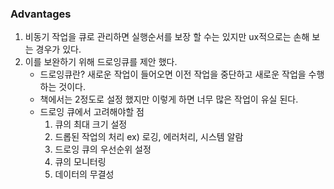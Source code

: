 ### Advantages

1. 비동기 작업을 큐로 관리하면 실행순서를 보장 할 수는 있지만 ux적으로는 손해 보는 경우가 있다.
2. 이를 보완하기 위해 드로잉큐를 제안 했다.
   - 드로잉큐란? 새로운 작업이 들어오면 이전 작업을 중단하고 새로운 작업을 수행하는 것이다.
   - 책에서는 2정도로 설정 했지만 이렇게 하면 너무 많은 작업이 유실 된다.
   - 드로잉 큐에서 고려해야할 점
     1. 큐의 최대 크기 설정
     2. 드롭된 작업의 처리 ex) 로깅, 에러처리, 시스템 알람
     3. 드로잉 큐의 우선순위 설정
     4. 큐의 모니터링
     5. 데이터의 무결성

